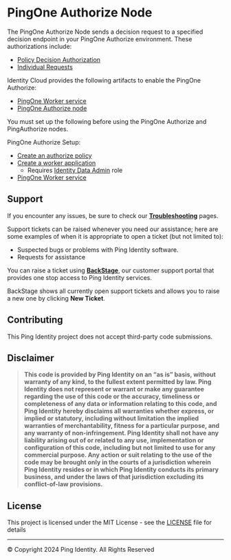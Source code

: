 <!--
 * This code is to be used exclusively in connection with Ping Identity Corporation software or services. Ping Identity Corporation only offers such software or services to legal entities who have entered into a binding license agreement with Ping Identity Corporation.
 *
 * Copyright 2024 Ping Identity Corporation. All Rights Reserved
-->

# PingOne Authorize Node

The PingOne Authorize Node sends a decision request to a specified decision endpoint in your PingOne Authorize environment. These authorizations include:

* [Policy Decision Authorization](https://apidocs.pingidentity.com/pingone/platform/v1/api/#post-evaluate-a-decision-request)
* [Individual Requests](https://apidocs.pingidentity.com/pingauthorize/authorization-policy-decision/v1/api/guide/#post-authorize-client-with-individual-decision:~:text=leave%20it%20empty.-,Authorize%20client%20with%20individual%20decision,-%7B%7BapiPath%7D%7D/governance%2Dengine)

Identity Cloud provides the following artifacts to enable the PingOne Authorize:

* [PingOne Worker service](https://backstage.forgerock.com/docs/idcloud/latest/am-reference/services-configuration.html#realm-pingone-worker-service)
* [PingOne Authorize node](https://github.com/ForgeRock/tntp-ping-authorize/blob/main/docs/pingoneauthorize/README.md)

You must set up the following before using the PingOne Authorize and PingAuthorize nodes.

PingOne Authorize Setup:
* [Create an authorize policy](https://docs.pingidentity.com/r/en-us/pingone/p1az_policies)
* [Create a worker application](https://docs.pingidentity.com/r/en-us/pingone/p1_add_app_worker)
    * Requires [Identity Data Admin](https://apidocs.pingidentity.com/pingone/platform/v1/api/#roles) role
* [PingOne Worker service](https://backstage.forgerock.com/docs/idcloud/latest/am-reference/services-configuration.html#realm-pingone-worker-service)


<!-- SUPPORT -->
## Support

If you encounter any issues, be sure to check our **[Troubleshooting](https://backstage.forgerock.com/knowledge/kb/article/a68547609)** pages.

Support tickets can be raised whenever you need our assistance; here are some examples of when it is appropriate to open a ticket (but not limited to):

* Suspected bugs or problems with Ping Identity software.
* Requests for assistance

You can raise a ticket using **[BackStage](https://backstage.forgerock.com/support/tickets)**, our customer support portal that provides one stop access to Ping Identity services.

BackStage shows all currently open support tickets and allows you to raise a new one by clicking **New Ticket**.

<!-- COLLABORATION -->

## Contributing

This Ping Identity project does not accept third-party code submissions.

<!------------------------------------------------------------------------------------------------------------------------------------>
<!-- LEGAL -->

## Disclaimer

> **This code is provided by Ping Identity on an “as is” basis, without warranty of any kind, to the fullest extent permitted by law.
>Ping Identity does not represent or warrant or make any guarantee regarding the use of this code or the accuracy,
>timeliness or completeness of any data or information relating to this code, and Ping Identity hereby disclaims all warranties whether express,
>or implied or statutory, including without limitation the implied warranties of merchantability, fitness for a particular purpose,
>and any warranty of non-infringement. Ping Identity shall not have any liability arising out of or related to any use,
>implementation or configuration of this code, including but not limited to use for any commercial purpose.
>Any action or suit relating to the use of the code may be brought only in the courts of a jurisdiction wherein
>Ping Identity resides or in which Ping Identity conducts its primary business, and under the laws of that jurisdiction excluding its conflict-of-law provisions.**

<!------------------------------------------------------------------------------------------------------------------------------------>
<!-- LICENSE - Links to the MIT LICENSE file in each repo. -->

## License

This project is licensed under the MIT License - see the [LICENSE](LICENSE) file for details

---

&copy; Copyright 2024 Ping Identity. All Rights Reserved

[pingidentity-logo]: https://www.pingidentity.com/content/dam/picr/nav/Ping-Logo-2.svg "Ping Identity Logo"